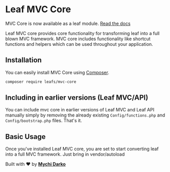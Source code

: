 # Leaf MVC Core

<p class="alert -warning">
  MVC Core is now available as a leaf module.
  <a href="https://leafphp.dev/modules/mvc-core/">Read the docs</a>
</p>

<!-- [![Latest Stable Version](https://poser.pugx.org/leafs/leaf/v/stable)](https://packagist.org/packages/leafs/leaf)
[![Total Downloads](https://poser.pugx.org/leafs/leaf/downloads)](https://packagist.org/packages/leafs/leaf)
[![License](https://poser.pugx.org/leafs/leaf/license)](https://packagist.org/packages/leafs/leaf) -->

Leaf MVC core provides core functionality for transforming leaf into a full blown MVC framework. MVC core includes functionality like shortcut functions and helpers which can be used throughout your application.

## Installation

You can easily install MVC Core using [Composer](https://getcomposer.org/).

```bash
composer require leafs/mvc-core
```

## Including in earlier versions (Leaf MVC/API)

You can include mvc core in earlier versions of Leaf MVC and Leaf API manually simply by removing the already existing `Config/functions.php` and `Config/bootstrap.php` files. That's it.

## Basic Usage

Once you've installed Leaf MVC core, you are set to start converting leaf into a full MVC framework. Just bring in vendor/autoload

Built with ❤ by [**Mychi Darko**](https://mychi.netlify.app)
